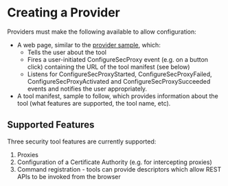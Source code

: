 Creating a Provider
===================

Providers must make the following available to allow configuration:
* A web page, similar to the [provider sample](https://github.com/mozmark/Mitm-Tool/blob/master/doc/provider_sample.html), which:
  * Tells the user about the tool
  * Fires a user-initiated ConfigureSecProxy event (e.g. on a button click) containing the URL of the tool manifest (see below)
  * Listens for ConfigureSecProxyStarted, ConfigureSecProxyFailed, ConfigureSecProxyActivated and ConfigureSecProxySucceeded events and notifies the user appropriately.
* A tool manifest, sample to follow, which provides information about the tool (what features are supported, the tool name, etc).

Supported Features
------------------

Three security tool features are currently supported:

1. Proxies
2. Configuration of a Certificate Authority (e.g. for intercepting proxies)
3. Command registration - tools can provide descriptors which allow REST APIs to be invoked from the browser

